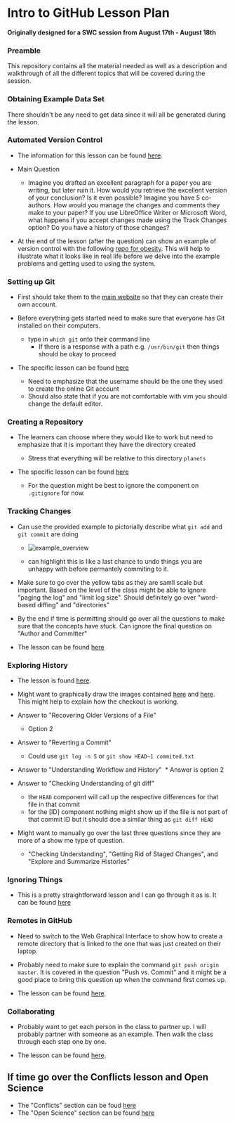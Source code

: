 # Intro to GitHub Lesson Plan
**Originally designed for a SWC session from August 17th - August 18th**

### Preamble

This repository contains all the material needed as well as a description and walkthrough of all the different topics that will be covered during the session. 

### Obtaining Example Data Set

There shouldn't be any need to get data since it will all be generated during the lesson. 

### Automated Version Control

* The information for this lesson can be found [here](https://swcarpentry.github.io/git-novice/01-basics/). 

* Main Question
  * Imagine you drafted an excellent paragraph for a paper you are writing, but later ruin it. How would you retrieve the excellent version of your conclusion? Is it even possible? Imagine you have 5 co-authors. How would you manage the changes and comments they make to your paper? If you use LibreOffice Writer or Microsoft Word, what happens if you accept changes made using the Track Changes option? Do you have a history of those changes?

* At the end of the lesson (after the question) can show an example of version control with the following [repo for obesity](https://github.com/SchlossLab/Sze_Obesity_mBio_2016/commits/master). This will help to illustrate what it looks like in real life before we delve into the example problems and getting used to using the system.


### Setting up Git

* First should take them to the [main website](https://github.com/) so that they can create their own account.

* Before everything gets started need to make sure that everyone has Git installed on their computers.
  * type in `which git` onto their command line
    * If there is a response with a path e.g. `/usr/bin/git` then things should be okay to proceed

* The specific lesson can be found [here](https://swcarpentry.github.io/git-novice/02-setup/)
  * Need to emphasize that the username should be the one they used to create the online Git account
  * Should also state that if you are not comfortable with vim you should change the default editor.


### Creating a Repository

* The learners can choose where they would like to work but need to emphasize that it is important they have the directory created
  * Stress that everything will be relative to this directory `planets`
  
* The specific lesson can be found [here](https://swcarpentry.github.io/git-novice/03-create/)
  * For the question might be best to ignore the component on `.gitignore` for now. 


### Tracking Changes

* Can use the provided example to pictorially describe what `git add` and `git commit` are doing
  * ![example_overview](https://swcarpentry.github.io/git-novice/fig/git-committing.svg)
  
  * can highlight this is like a last chance to undo things you are unhappy with before permantely commiting to it.
  
* Make sure to go over the yellow tabs as they are samll scale but important. Based on the level of the class might be able to ignore "paging the log" and "limit log size". Should definitely go over "word-based diffing" and "directories"

* By the end if time is permitting should go over all the questions to make sure that the concepts have stuck. Can ignore the final question on "Author and Committer" 

* The lesson can be found [here](https://swcarpentry.github.io/git-novice/04-changes/)


### Exploring History

* The lesson is found [here](https://swcarpentry.github.io/git-novice/05-history/).

* Might want to graphically draw the images contained [here](https://raw.githubusercontent.com/swcarpentry/git-novice/gh-pages/fig/git-checkout.svg) and [here](https://github.com/swcarpentry/git-novice/blob/gh-pages/fig/git_staging.svg). This might help to explain how the checkout is working.

* Answer to "Recovering Older Versions of a File"
  * Option 2

* Answer to "Reverting a Commit"
  * Could use `git log -n 5` or `git show HEAD~1 commited.txt`
  
* Answer to "Understanding Workflow and History"
  * Answer is option 2

* Answer to "Checking Understanding of git diff"
  * the `HEAD` component will call up the respective differences for that file in that commit
  * for the [ID] component nothing might show up if the file is not part of that commit ID but it should doe a similar thing as `git diff HEAD`
  
* Might want to manually go over the last three questions since they are more of a show me type of question.
  * "Checking Understanding", "Getting Rid of Staged Changes", and "Explore and Summarize Histories"


### Ignoring Things

* This is a pretty straightforward lesson and I can go through it as is. It can be found [here](https://swcarpentry.github.io/git-novice/06-ignore/)

### Remotes in GitHub

* Need to switch to the Web Graphical Interface to show how to create a remote directory that is linked to the one that was just created on their laptop.

* Probably need to make sure to explain the command `git push origin master`. It is covered in the question "Push vs. Commit" and it might be a good place to bring this question up when the command first comes up.

* The lesson can be found [here](https://swcarpentry.github.io/git-novice/07-github/).


### Collaborating

* Probably want to get each person in the class to partner up. I will probably partner with someone as an example. Then walk the class through each step one by one.

* The lesson can be found [here](https://swcarpentry.github.io/git-novice/08-collab/).

## If time go over the Conflicts lesson and Open Science

* The "Conflicts" section can be foud [here](https://swcarpentry.github.io/git-novice/09-conflict/)
* The "Open Science" section can be found [here](https://swcarpentry.github.io/git-novice/10-open/)



